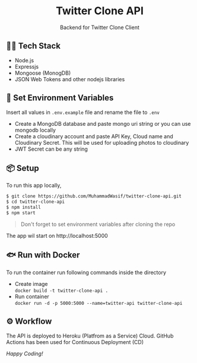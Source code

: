 <center>
<h1>Twitter Clone API</h1>
<p>Backend for Twitter Clone Client</p>
</center>

## 🧑‍💻 Tech Stack

- Node.js
- Expressjs
- Mongoose (MonogDB)
- JSON Web Tokens and other nodejs libraries

## 🤖 Set Environment Variables

Insert all values in `.env.example` file and rename the file to `.env`

- Create a MongoDB database and paste mongo uri string or you can use mongodb locally
- Create a cloudinary account and paste API Key, Cloud name and Cloudinary Secret. This will be used for uploading photos to cloudinary
- JWT Secret can be any string

## 📦 Setup

To run this app locally,

```bash
$ git clone https://github.com/MuhammadWasif/twitter-clone-api.git
$ cd twitter-clone-api
$ npm install
$ npm start
```

> Don't forget to set environment variables after cloning the repo

The app wil start on http://localhost:5000

## 🐟 Run with Docker

To run the container run following commands inside the directory

- Create image  
  `docker build -t twitter-clone-api .`
- Run container  
  `docker run -d -p 5000:5000 --name=twitter-api twitter-clone-api`

## ⚙️ Workflow

The API is deployed to Heroku (Platfrom as a Service) Cloud. GitHub Actions has been used for Continuous Deployment (CD)

_Happy Coding!_
